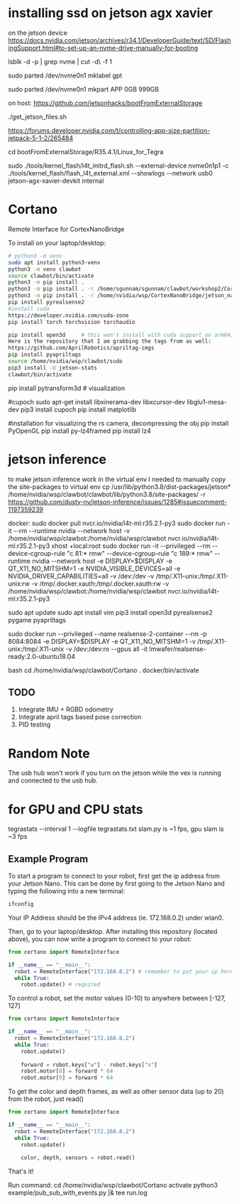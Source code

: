 # installing ssd on jetson agx xavier
on the jetson device
https://docs.nvidia.com/jetson/archives/r34.1/DeveloperGuide/text/SD/FlashingSupport.html#to-set-up-an-nvme-drive-manually-for-booting

lsblk -d -p | grep nvme | cut -d\  -f 1

sudo parted /dev/nvme0n1 mklabel gpt

sudo parted /dev/nvme0n1 mkpart APP 0GB 999GB

on host:
https://github.com/jetsonhacks/bootFromExternalStorage

./get_jetson_files.sh

https://forums.developer.nvidia.com/t/controlling-app-size-partition-jetpack-5-1-2/265484

cd bootFromExternalStorage/R35.4.1/Linux_for_Tegra

sudo ./tools/kernel_flash/l4t_initrd_flash.sh --external-device nvme0n1p1 -c ./tools/kernel_flash/flash_l4t_external.xml  --showlogs --network usb0 jetson-agx-xavier-devkit internal

# Cortano
Remote Interface for CortexNanoBridge

To install on your laptop/desktop:

```bash
# python3 -m venv
sudo apt install python3-venv
python3 -m venv clawbot
source clawbot/bin/activate
python3 -m pip install .
python3 -m pip install . -r /home/sgunnam/sgunnam/clawbot/workshop2/CortexNanoBridge/jetson_nano/requirements.txt # on my desktop
python3 -m pip install . -r /home/nvidia/wsp/CortexNanoBridge/jetson_nano/requirements.txt # on jetson
pip install pyrealsense2
#install cuda
https://developer.nvidia.com/cuda-zone
pip install torch torchvision torchaudio

pip install open3d     # this won't install with cuda support on arm64, I will need to manually comiple 
Here is the repository that I am grabbing the tags from as well:
https://github.com/AprilRobotics/apriltag-imgs
pip install pyapriltags
source /home/nvidia/wsp/clawbot/sudo 
pip3 install -U jetson-stats
clawbot/bin/activate
```

pip install pytransform3d # visualization

#cupoch
sudo apt-get install libxinerama-dev libxcursor-dev libglu1-mesa-dev
pip3 install cupoch
pip install matplotlib



#installation for visualizing the rs camera, decompressing the obj
pip install PyOpenGL
pip install py-lz4framed
pip install lz4

# jetson inference 
to make jetson inference work in the virtual env I needed to manually copy the site-packages to virtual env
cp  /usr/lib/python3.8/dist-packages/jetson*  /home/nvidia/wsp/clawbot/clawbot/lib/python3.8/site-packages/ -r 
https://github.com/dusty-nv/jetson-inference/issues/1285#issuecomment-1197359239

docker:
sudo docker pull nvcr.io/nvidia/l4t-ml:r35.2.1-py3
sudo docker run -it --rm --runtime nvidia --network host -v /home/nvidia/wsp/clawbot:/home/nvidia/wsp/clawbot nvcr.io/nvidia/l4t-ml:r35.2.1-py3
xhost +local:root
sudo docker run -it --privileged --rm --device-cgroup-rule "c 81:* rmw"  --device-cgroup-rule "c 189:* rmw" --runtime nvidia --network host -e DISPLAY=$DISPLAY -e QT_X11_NO_MITSHM=1 -e NVIDIA_VISIBLE_DEVICES=all -e NVIDIA_DRIVER_CAPABILITIES=all  -v /dev:/dev  -v /tmp/.X11-unix:/tmp/.X11-unix:rw -v /tmp/.docker.xauth:/tmp/.docker.xauth:rw  -v /home/nvidia/wsp/clawbot:/home/nvidia/wsp/clawbot nvcr.io/nvidia/l4t-ml:r35.2.1-py3

sudo apt update
sudo apt install vim
pip3 install open3d pyrealsense2 pygame pyapriltags

sudo docker run --privileged --name realsense-2-container --rm -p 8084:8084 -e DISPLAY=$DISPLAY -e QT_X11_NO_MITSHM=1 -v /tmp/.X11-unix:/tmp/.X11-unix -v /dev:/dev:ro --gpus all -it lmwafer/realsense-ready:2.0-ubuntu18.04

bash
cd /home/nvidia/wsp/clawbot/Cortano
. docker/bin/activate 
## TODO
1. Integrate IMU + RGBD odometry
2. Integrate april tags based pose correction
3. PID testing

# Random Note
The usb hub won't work if you turn on the jetson while the vex is running and connected to the usb hub.

# for GPU and CPU stats
 tegrastats --interval 1 --logfile tegrastats.txt 
slam.py is ~1 fps, gpu slam is ~3 fps

## Example Program
To start a program to connect to your robot, first get the ip address from your Jetson Nano.
This can be done by first going to the Jetson Nano and typing the following into a new terminal:

```bash
ifconfig
```

Your IP Address should be the IPv4 address (ie. 172.168.0.2) under wlan0.

Then, go to your laptop/desktop. After installing this repository (located above), you can now write a program to
connect to your robot:

```python
from cortano import RemoteInterface

if __name__ == "__main__":
  robot = RemoteInterface("172.168.0.2") # remember to put your ip here
  while True:
    robot.update() # required
```

To control a robot, set the motor values (0-10) to anywhere between [-127, 127]

```python
from cortano import RemoteInterface

if __name__ == "__main__":
  robot = RemoteInterface("172.168.0.2")
  while True:
    robot.update()
    
    forward = robot.keys["w"] - robot.keys["s"]
    robot.motor[0] = forward * 64
    robot.motor[9] = forward * 64
```

To get the color and depth frames, as well as other sensor data (up to 20) from the robot,
just read()

```python
from cortano import RemoteInterface

if __name__ == "__main__":
  robot = RemoteInterface("172.168.0.2")
  while True:
    robot.update()
    
    color, depth, sensors = robot.read()
```

That's it!


Run command:
cd /home/nvidia/wsp/clawbot/Cortano 
activate
python3 example/pub_sub_with_events.py |& tee run.log 